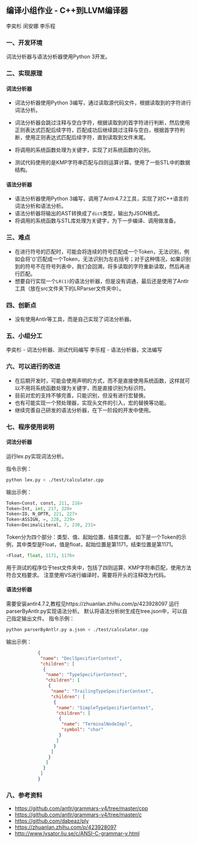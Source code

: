 ## 编译小组作业 - C++到LLVM编译器

李奕杉 闵安娜 李乐程

### 一、开发环境

词法分析器与语法分析器使用Python 3开发。

### 二、实现原理

#### 词法分析器

- 词法分析器使用Python 3编写，通过读取源代码文件，根据读取到的字符进行词法分析。

- 词法分析器会跳过注释与空白字符，根据读取到的首字符进行判断，然后使用正则表达式匹配后续字符，匹配成功后继续跳过注释与空白，根据首字符判断，使用正则表达式匹配后续字符，直到读取到文件末尾。

- 将调用的系统函数处理为关键字，实现了对系统函数的识别。
- 测试代码使用的是KMP字符串匹配与四则运算计算。使用了一些STL中的数据结构。

#### 语法分析器

- 语法分析器使用Python 3编写，调用了Antlr4.7.2工具，实现了对C++语言的词法分析和语法分析。
- 语法分析器将输出的AST转换成了`dict`类型，输出为JSON格式。
- 将调用的系统函数与STL库处理为关键字，为下一步编译、调用做准备。

### 三、难点

- 在进行符号的匹配时，可能会将连续的符号匹配成一个Token，无法识别，例如会将'()'匹配成一个Token，无法识别为左右括号；对于这种情况，如果识别到的符号不在符号列表中，我们会回溯，将多读取的字符重新读取，然后再进行匹配。
- 想要自行实现一个`LR(1)`的语法分析器，但是没有调通，最后还是使用了Antlr工具（放在src文件夹下的LRParser文件夹中）。

### 四、创新点

- 没有使用Antlr等工具，而是自己实现了词法分析器。

### 五、小组分工

李奕杉 - 词法分析器、测试代码编写
李乐程 - 语法分析器，文法编写

### 六、可以进行的改进

- 在后期开发时，可能会使用声明的方式，而不是直接使用系统函数，这样就可以不用将系统函数处理为关键字，而是直接识别为标识符。
- 目前对宏的支持不够完善，只能识别，但没有进行宏替换。
- 也有可能实现一个预处理器，实现头文件的引入，宏的替换等功能。
- 继续完善自己研发的语法分析器，在下一阶段的开发中使用。

### 七、程序使用说明

#### 词法分析器
运行lex.py实现词法分析。

指令示例：
```bash
python lex.py < ./test/calculator.cpp
```
输出示例：
```python
Token<Const, const, 211, 216>
Token<Int, int, 217, 220>
Token<ID, N_OPTR, 221, 227>
Token<ASSIGN, =, 228, 229>
Token<DecimalLiteral, 7, 230, 231>
```
Token分为四个部分：类型、值、起始位置、结束位置。
如下是一个Token的示例，其中类型是Float，值是float，起始位置是第1171，结束位置是第1171。
```python
<Float, float, 1171, 1176>
```

用于测试的程序位于test文件夹中，包括了四则运算、KMP字符串匹配，使用方法符合文档要求。
注意使用VS进行编译时，需要将开头的注释改为代码。

#### 语法分析器
需要安装antlr4.7.2,教程见https://zhuanlan.zhihu.com/p/423928097
运行parserByAntlr.py实现语法分析。
默认将语法分析树生成在tree.json中，可以自己指定输出文件。
指令示例：
```bash
python parserByAntlr.py a.json < ./test/calculator.cpp
```
输出示例：
```json
            {
             "name": "DeclSpecifierContext",
             "children": [
              {
               "name": "TypeSpecifierContext",
               "children": [
                {
                 "name": "TrailingTypeSpecifierContext",
                 "children": [
                  {
                   "name": "SimpleTypeSpecifierContext",
                   "children": [
                    {
                     "name": "TerminalNodeImpl",
                     "symbol": "char"
                    }
                   ]
                  }
                 ]
                }
               ]
              }
             ]
            }
```

### 八、参考资料
- https://github.com/antlr/grammars-v4/tree/master/cpp
- https://github.com/antlr/grammars-v4/tree/master/c
- https://github.com/dabeaz/ply
- https://zhuanlan.zhihu.com/p/423928097
- http://www.lysator.liu.se/c/ANSI-C-grammar-y.html